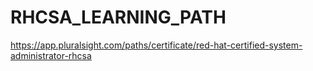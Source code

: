 # RHCSA_LEARNING_PATH
https://app.pluralsight.com/paths/certificate/red-hat-certified-system-administrator-rhcsa
